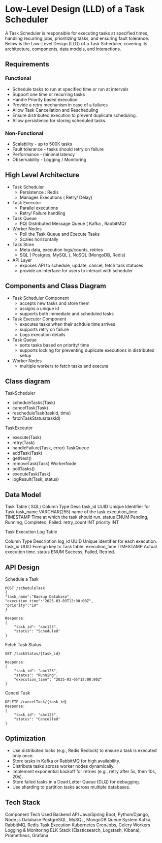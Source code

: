 # Low-Level Design (LLD) of a Task Scheduler

A Task Scheduler is responsible for executing tasks at specified times, handling recurring jobs, prioritizing tasks, and ensuring fault tolerance. Below is the Low-Level Design (LLD) of a Task Scheduler, covering its architecture, components, data models, and interactions.

## Requirements

### Functional

* Schedule tasks to run at specified time or run at intervals
* Support one time or recurring tasks
* Handle Priority based execution
* Provide a retry mechanism in case of a failures
* Allow Task Cancellation and Rescheduling 
* Ensure distributed execution to prevent duplicate scheduling. 
* Allow persistence for storing scheduled tasks.

### Non-Functional 
* Scalability - up to 500K tasks
* Fault tolerance - tasks should retry on failure
* Performance - minimal latency
* Observability - Logging / Monitoring

## High Level Architecture

* Task Scheduler
  * Persistence : Redis
  * Manages Executions ( Retry/ Delay)
* Task Executor
  * Parallel executions
  * Retry/ Failure handling
* Task Queue
  * PQ/ Distributed Message Queue ( Kafka , RabbitMQ)
* Worker Nodes
  * Poll the Task Queue and Execute Tasks
  * Scales horizontally
* Task Store
  * Meta data, execution logs/counts, retries
  * SQL ( Postgres, MySQL ), NoSQL (MongoDB, Redis)
* API Layer
  * exposes API to schedule, update, cancel, fetch task statuses
  * provide an interface for users to interact with scheduler

## Components and Class Diagram
* Task Scheduler Component
  * accepts new tasks and store them
  * assigns a unique id
  * supports both immediate and scheduled tasks
* Task Executor Component
  * executes tasks when their schdule time arrives
  * supports retry on failure
  * Logs execution details
* Task Queue
  * sorts tasks based on priority/ time
  * supports locking for preventing duplicate executions in distributed setup
* Worker Nodes
  * multiple workers to fetch tasks and execute

## Class diagram

TaskScheduler
  + scheduleTasks(Task)
  + cancelTask(Task)
  + rescheduleTask(taskId, time)
  + fatchTaskStatus(taskId)

TaskExceutor
  + execute(Task)
  + retry(Task)
  + handleFailure(Task, error)
TaskQueue
  + addTask(Task)
  + getNext()
  + removeTask(Task)
WorkerNode
  + pollTasks()
  + executeTask(Task)
  + logResult(Task, status)
## Data Model

Task Table ( SQL)
Column            Type            Desc
task_id          UUID             Unique Identifier for Task
task_name        VARCHAR(255)     name of the task
execution_time   TIMESTAMP        Time at which the task should run.
status           ENUM             Pending, Running, Completed, Failed.
retry_count      INT
priority         INT

Task Execution Log Table

Column	Type	Description
log_id	UUID	Unique identifier for each execution.
task_id	UUID	Foreign key to Task table.
execution_time	TIMESTAMP	Actual execution time.
status	ENUM	Success, Failed, Retried.

## API Design

Schedule a Task
```text
POST /scheduleTask
{
"task_name":"Backup Database",
"execution_time":"2025-03-03T12:00:00Z",
"priority":"10"
}

Response:
{
    "task_id": "abc123",
    "status": "Scheduled"
}
```

Fetch Task Status
```text
GET /taskStatus/{task_id}

Response:
{
    "task_id": "abc123",
    "status": "Running",
    "execution_time": "2025-03-05T12:00:00Z"
}
```

Cancel Task
```text
DELETE /cancelTask/{task_id}
Response:
{
    "task_id": "abc123",
    "status": "Cancelled"
}
```

## Optimization
* Use distributed locks (e.g., Redis Redlock) to ensure a task is executed only once.
* Store tasks in Kafka or RabbitMQ for high availability.
* Distribute tasks across worker nodes dynamically.
* Implement exponential backoff for retries (e.g., retry after 5s, then 10s, 20s).
* Store failed tasks in a Dead Letter Queue (DLQ) for debugging.
* Use sharding to partition tasks across multiple databases.

## Tech Stack

Component	Tech Used
Backend API	Java/Spring Boot, Python/Django, Node.js
Database	PostgreSQL, MySQL, MongoDB
Queue System	Kafka, RabbitMQ, Redis
Task Execution	Kubernetes CronJobs, Celery Workers
Logging & Monitoring	ELK Stack (Elasticsearch, Logstash, Kibana), Prometheus, Grafana


